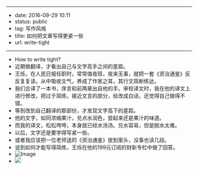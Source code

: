 - --
- date: 2016-09-29 10:11
- status: public
- tag: 写作风格
- title: 如何把文章写得更紧一些
- url: write-tight
- --
- How to write tight?
- 近期做翻译，才看出自己与文字高手之间的差距。
- 王烁，在人民日报任职时，常常值夜班，夜来无事，就把一套《资治通鉴》反反复复读。从中吸收文气，养成了作家之耳，其行文简断练达。
- 我们合译了一本书，序言和前两章出自他的手。审校译文时，我在他的译文上进行修改，把过于简练，接近文言的部分，给改成白话，还觉得自己做得不错。
- 等到改到自己翻译的那部份，才发现文字高下的差距。
- 他的文字，如同浓缩果汁，兑点水润色，尝起来还是果汁的味道。
- 而我的译文，松松垮垮，本身就已经水汤汤。兑水容易，但是脱水太难。
- 以后，文字还是要学得写紧一些。
- 或者我应该把一位老师送的《资治通鉴》放到案头，没事也读几段。
- 说到如何才能写得简练，王烁在他的199元订阅的财新专栏中做了回答。
- ![Image](/_image/2016-09-29/6335574759170247365.jpg)
- ![](~/wangshuo-on-clarity.jpg)
